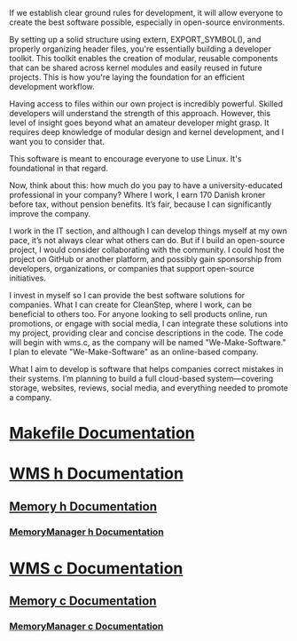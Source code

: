 If we establish clear ground rules for development, it will allow everyone to create the best software possible, especially in open-source environments.

By setting up a solid structure using extern, EXPORT_SYMBOL(), and properly organizing header files, you're essentially building a developer toolkit. This toolkit enables the creation of modular, reusable components that can be shared across kernel modules and easily reused in future projects. This is how you're laying the foundation for an efficient development workflow.

Having access to files within our own project is incredibly powerful. Skilled developers will understand the strength of this approach. However, this level of insight goes beyond what an amateur developer might grasp. It requires deep knowledge of modular design and kernel development, and I want you to consider that.

This software is meant to encourage everyone to use Linux. It's foundational in that regard.

Now, think about this: how much do you pay to have a university-educated professional in your company? Where I work, I earn 170 Danish kroner before tax, without pension benefits. It’s fair, because I can significantly improve the company.

I work in the IT section, and although I can develop things myself at my own pace, it’s not always clear what others can do. But if I build an open-source project, I would consider collaborating with the community. I could host the project on GitHub or another platform, and possibly gain sponsorship from developers, organizations, or companies that support open-source initiatives.

I invest in myself so I can provide the best software solutions for companies. What I can create for CleanStep, where I work, can be beneficial to others too. For anyone looking to sell products online, run promotions, or engage with social media, I can integrate these solutions into my project, providing clear and concise descriptions in the code. The code will begin with wms.c, as the company will be named "We-Make-Software." I plan to elevate "We-Make-Software" as an online-based company.

What I aim to develop is software that helps companies correct mistakes in their systems. I’m planning to build a full cloud-based system—covering storage, websites, reviews, social media, and everything needed to promote a company.

# [Makefile Documentation](https://github.com/we-make-software/how-to-get-your-attention.com/blob/main/Make.md)

# [WMS h Documentation](https://github.com/we-make-software/how-to-get-your-attention.com/blob/main/wms.h.md) 

## [Memory h Documentation](https://github.com/we-make-software/how-to-get-your-attention.com/blob/main/Memory.h.md)

### [MemoryManager h Documentation](https://github.com/we-make-software/how-to-get-your-attention.com/blob/main/MemoryManager.h.md)

# [WMS c Documentation](https://github.com/we-make-software/how-to-get-your-attention.com/blob/main/wms.c.md)  

## [Memory c Documentation](https://github.com/we-make-software/how-to-get-your-attention.com/blob/main/Memory.c.md)

### [MemoryManager c Documentation](https://github.com/we-make-software/how-to-get-your-attention.com/blob/main/MemoryManager.c.md)